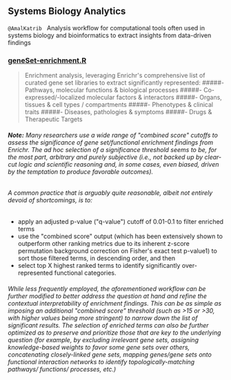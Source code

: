 ## Systems Biology Analytics
`@AmalKatrib`  &nbsp; Analysis workflow for computational tools often used in systems biology and bioinformatics to extract insights from data-driven findings

### [geneSet-enrichment.R](geneSet-enrichment.R)
> Enrichment analysis, leveraging Enrichr's comprehensive list of curated gene set libraries to extract significantly represented:
    #####- Pathways, molecular functions & biological processes
    #####- Co-expressed/-localized molecular factors & interactors
    #####- Organs, tissues & cell types / compartments
    #####- Phenotypes & clinical traits
    #####- Diseases, pathologies & symptoms
    #####- Drugs & Therapeutic Targets

###### __Note:__ Many researchers use a wide range of "combined score" cutoffs to assess the significance of gene set/functional enrichment findings from Enrichr. The ad hoc selection of a significance threshold seems to be, for the most part, arbitrary and purely subjective (i.e., not backed up by clear-cut logic and scientific reasoning and, in some cases, even biased, driven by the temptation to produce favorable outcomes).

###### A common practice that is arguably quite reasonable, albeit not entirely devoid of shortcomings, is to:
* apply an adjusted p-value ("q-value") cutoff of 0.01-0.1 to filter enriched terms
* use the "combined score" output (which has been extensively shown to outperform other ranking metrics due to its inherent z-score permutation background correction on Fisher's exact test p-value1) to sort those filtered terms, in descending order, and then
* select top X highest ranked terms to identify significantly over-represented functional categories.

###### While less frequently employed, the aforementioned workflow can be further modified to better address the question at hand and refine the contextual interpretability of enrichment findings. This can be as simple as imposing an additional "combined score" threshold (such as >15 or >30, with higher values being more stringent) to narrow down the list of significant results. The selection of enriched terms can also be further optimized as to preserve and prioritize those that are key to the underlying question (for example, by excluding irrelevant gene sets, assigning knowledge-based weights to favor some gene sets over others, concatenating closely-linked gene sets, mapping genes/gene sets onto functional interaction networks to identify topologically-matching pathways/ functions/ processes, etc.)
